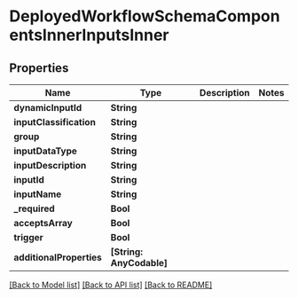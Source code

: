 # DeployedWorkflowSchemaComponentsInnerInputsInner

## Properties
Name | Type | Description | Notes
------------ | ------------- | ------------- | -------------
**dynamicInputId** | **String** |  | 
**inputClassification** | **String** |  | 
**group** | **String** |  | 
**inputDataType** | **String** |  | 
**inputDescription** | **String** |  | 
**inputId** | **String** |  | 
**inputName** | **String** |  | 
**_required** | **Bool** |  | 
**acceptsArray** | **Bool** |  | 
**trigger** | **Bool** |  | 
**additionalProperties** | **[String: AnyCodable]** |  | 

[[Back to Model list]](../README.md#documentation-for-models) [[Back to API list]](../README.md#documentation-for-api-endpoints) [[Back to README]](../README.md)


